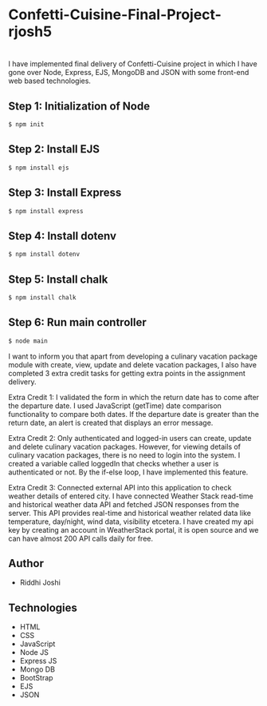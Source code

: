 # Confetti-Cuisine-Final-Project-rjosh5
#
 I have implemented final delivery of Confetti-Cuisine project in which I have gone over Node, Express, EJS, MongoDB and JSON with some front-end web based technologies.

## Step 1: Initialization of Node
```bash
$ npm init
```
## Step 2: Install EJS
```bash
$ npm install ejs
```
## Step 3: Install Express
```bash
$ npm install express
```
## Step 4: Install dotenv
```bash
$ npm install dotenv
```
## Step 5: Install chalk
```bash
$ npm install chalk
```
## Step 6: Run main controller
```bash
$ node main
```

I want to inform you that apart from developing a culinary vacation package module with create, view, update and delete vacation packages, I also have completed 3 extra credit tasks for getting extra points in the assignment delivery.

Extra Credit 1: I validated the form in which the return date has to come after the departure date. I used JavaScript (getTime) date comparison functionality to compare both dates. If the departure date is greater than the return date, an alert is created that displays an error message.

Extra Credit 2: Only authenticated and logged-in users can create, update and delete culinary vacation packages. However, for viewing details of culinary vacation packages, there is no need to login into the system. I created a variable called loggedIn that checks whether a user is authenticated or not. By the if-else loop, I have implemented this feature.

Extra Credit 3: Connected external API into this application to check weather details of entered city. I have connected Weather Stack read-time and historical weather data API and fetched JSON responses from the server. This API provides real-time and historical weather related data like temperature, day/night, wind data, visibility etcetera. I have created my api key by creating an account in WeatherStack portal, it is open source and we can have almost 200 API calls daily for free.

## Author
- Riddhi Joshi 

## Technologies
- HTML
- CSS
- JavaScript
- Node JS
- Express JS
- Mongo DB
- BootStrap
- EJS
- JSON
